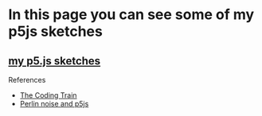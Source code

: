 # In this page you can see some of my p5js sketches

## <a href="https://farzadgo.github.io/p5js-works" target="_blank">my p5.js sketches</a>

References

- [The Coding Train](https://www.youtube.com/user/shiffman)
- [Perlin noise and p5js](https://genekogan.com/code/p5js-perlin-noise/)
